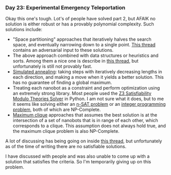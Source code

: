 ### Day 23: Experimental Emergency Teleportation

Okay this one's tough. Lot's of people have solved part 2, but AFAIK no solution is either robust or has a provably polynomial complexity. Such solutions include:

- "Space partitioning" approaches that iteratively halves the search space, and eventually narrowing down to a single point. [This thread](https://www.reddit.com/r/adventofcode/comments/a9co1u/day_23_part_2_adversarial_input_for_recursive/) contains an adversarial input to these solutions.
- The above approach combined with data structures or heuristics and sorts. Among them a nice one is describe in [this thread](https://www.reddit.com/r/adventofcode/comments/a99n7x/2018_day_23_part_2_explanation_with_visualization/), but unfortunately is still not provably fast.
- [Simulated annealing](https://en.wikipedia.org/wiki/Simulated_annealing): taking steps with iteratively decreasing lengths in each direction, and making a move when it yields a better solution. This has no guarantee of finding a global maximum.
- Treating each nanobot as a constraint and perform optimization using an extremely strong library. Most people used the [Z3 Satisfiability Modulo Theories Solver](https://github.com/Z3Prover/z3) in Python. I am not sure what it does, but to me it seems like solving either an [n-SAT problem](https://en.wikipedia.org/wiki/Boolean_satisfiability_problem) or an [integer programming problem](https://en.wikipedia.org/wiki/Integer_programming), both of which are NP-Complete.
- [Maximum clique](https://en.wikipedia.org/wiki/Clique_problem) approaches that assumes the best solution is at the intersection of a set of nanobots that is in range of each other, which corresponds to a clique. This assumption does not always hold true, and the maximum clique problem is also NP-Complete.

A lot of discussing has being going on inside [this thread](https://www.reddit.com/r/adventofcode/comments/a8sqov/help_day_23_part_2_any_provably_correct_fast/), but unfortunately as of the time of writing there are no satisfiable solutions.

I have discussed with people and was also unable to come up with a solution that satisfies the criteria. So I'm temporarily giving up on this problem.